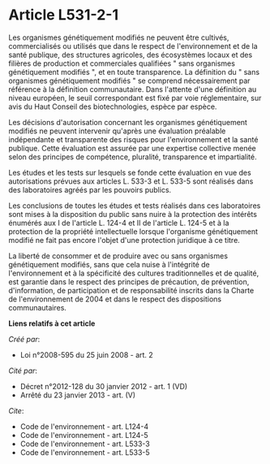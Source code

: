 # Article L531-2-1

Les organismes génétiquement modifiés ne peuvent être cultivés, commercialisés ou utilisés que dans le respect de
l'environnement et de la santé publique, des structures agricoles, des écosystèmes locaux et des filières de production et
commerciales qualifiées " sans organismes génétiquement modifiés ", et en toute transparence. La définition du " sans
organismes génétiquement modifiés " se comprend nécessairement par référence à la définition communautaire. Dans l'attente
d'une définition au niveau européen, le seuil correspondant est fixé par voie réglementaire, sur avis du Haut Conseil des
biotechnologies, espèce par espèce.

Les décisions d'autorisation concernant les organismes génétiquement modifiés ne peuvent intervenir qu'après une évaluation
préalable indépendante et transparente des risques pour l'environnement et la santé publique. Cette évaluation est assurée
par une expertise collective menée selon des principes de compétence, pluralité, transparence et impartialité.

Les études et les tests sur lesquels se fonde cette évaluation en vue des autorisations prévues aux articles L. 533-3 et L.
533-5 sont réalisés dans des laboratoires agréés par les pouvoirs publics.

Les conclusions de toutes les études et tests réalisés dans ces laboratoires sont mises à la disposition du public sans nuire
à la protection des intérêts énumérés aux I de l'article L. 124-4 et II de l'article L. 124-5 et à la protection de la
propriété intellectuelle lorsque l'organisme génétiquement modifié ne fait pas encore l'objet d'une protection juridique à ce
titre.

La liberté de consommer et de produire avec ou sans organismes génétiquement modifiés, sans que cela nuise à l'intégrité de
l'environnement et à la spécificité des cultures traditionnelles et de qualité, est garantie dans le respect des principes de
précaution, de prévention, d'information, de participation et de responsabilité inscrits dans la Charte de l'environnement de
2004 et dans le respect des dispositions communautaires.

**Liens relatifs à cet article**

_Créé par_:

  - Loi n°2008-595 du 25 juin 2008 - art. 2

_Cité par_:

  - Décret n°2012-128 du 30 janvier 2012 - art. 1 (VD)
  - Arrêté du 23 janvier 2013 - art. (V)

_Cite_:

  - Code de l'environnement - art. L124-4
  - Code de l'environnement - art. L124-5
  - Code de l'environnement - art. L533-3
  - Code de l'environnement - art. L533-5
